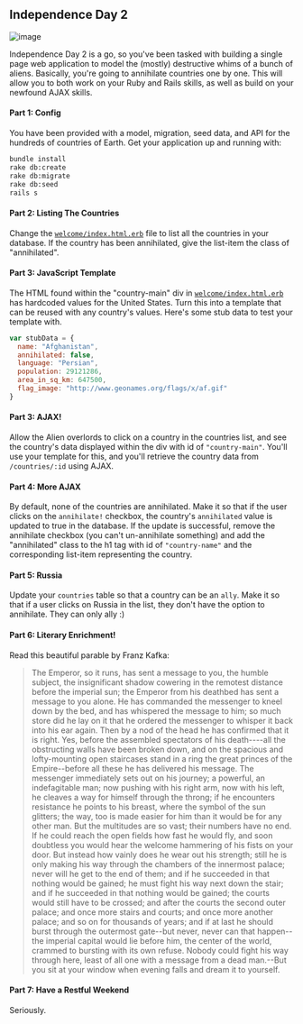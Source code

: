 ## Independence Day 2

![image](http://static.comicvine.com/uploads/original/10/106298/3763872-7663450062-indep.jpg)

Independence Day 2 is a go, so you've been tasked with building a single page web application to model the (mostly) destructive whims of a bunch of aliens. Basically, you're going to annihilate countries one by one. This will allow you to both work on your Ruby and Rails skills, as well as build on your newfound AJAX skills.

#### Part 1: Config

You have been provided with a model, migration, seed data, and API for the hundreds of countries of Earth. Get your application up and running with:

```bash
bundle install
rake db:create
rake db:migrate
rake db:seed
rails s
```

#### Part 2: Listing The Countries

Change the [`welcome/index.html.erb`](app/views/welcome/index.html.erb) file to list all the countries in your database. If the country has been annihilated, give the list-item the class of "annihilated".

#### Part 3: JavaScript Template

The HTML found within the "country-main" div in [`welcome/index.html.erb`](app/views/welcome/index.html.erb) has hardcoded values for the United States. Turn this into a template that can be reused with any country's values. Here's some stub data to test your template with.

```js
var stubData = {
  name: "Afghanistan",
  annihilated: false,
  language: "Persian",
  population: 29121286,
  area_in_sq_km: 647500,
  flag_image: "http://www.geonames.org/flags/x/af.gif"
}
```

#### Part 3: AJAX!

Allow the Alien overlords to click on a country in the countries list, and see the country's data displayed within the div with id of `"country-main"`. You'll use your template for this, and you'll retrieve the country data from `/countries/:id` using AJAX.

#### Part 4: More AJAX

By default, none of the countries are annihilated. Make it so that if the user clicks on the `annihilate!` checkbox, the country's `annihilated` value is updated to true in the database. If the update is successful, remove the annihilate checkbox (you can't un-annihilate something) and add the "annihilated" class to the h1 tag with id of `"country-name"` and the corresponding list-item representing the country.

#### Part 5: Russia

Update your `countries` table so that a country can be an `ally`. Make it so that if a user clicks on Russia in the list, they don't have the option to annihilate. They can only ally :)

#### Part 6: Literary Enrichment!

Read this beautiful parable by Franz Kafka:

> The Emperor, so it runs, has sent a message to you, the humble subject, the insignificant shadow
> cowering in the remotest distance before the imperial sun; the Emperor from his deathbed has sent a 
> message to you alone. He has commanded the messenger to kneel down by the bed, and has whispered the 
> message to him; so much store did he lay on it that he ordered the messenger to whisper it back into 
> his ear again. Then by a nod of the head he has confirmed that it is right. Yes, before the assembled
> spectators of his death----all the obstructing walls have been broken down, and on the spacious and 
> lofty-mounting open staircases stand in a ring the great princes of the Empire--before all these he has
> delivered his message. The messenger immediately sets out on his journey; a powerful, an indefagitable man;
> now pushing with his right arm, now with his left, he cleaves a way for himself through the throng; if he
> encounters resistance he points to his breast, where the symbol of the sun glitters; the way, too is made
> easier for him than it would be for any other man. But the multitudes are so vast; their numbers have no
> end. If he could reach the open fields how fast he would fly, and soon doubtless you would hear the welcome
> hammering of his fists on your door. But instead how vainly does he wear out his strength; still he is only
> making his way through the chambers of the innermost palace; never will he get to the end of them; and if 
> he succeeded in that nothing would be gained; he must fight his way next down the stair; and if he succeeded
> in that nothing would be gained; the courts would still have to be crossed; and after the courts the second 
> outer palace; and once more stairs and courts; and once more another palace; and so on for thousands of 
> years; and if at last he should burst through the outermost gate--but never, never can that happen--the 
> imperial capital would lie before him, the center of the world, crammed to bursting with its own refuse.
> Nobody could fight his way through here, least of all one with a message from a dead man.--But you sit at
> your window when evening falls and dream it to yourself.

#### Part 7: Have a Restful Weekend

Seriously.

